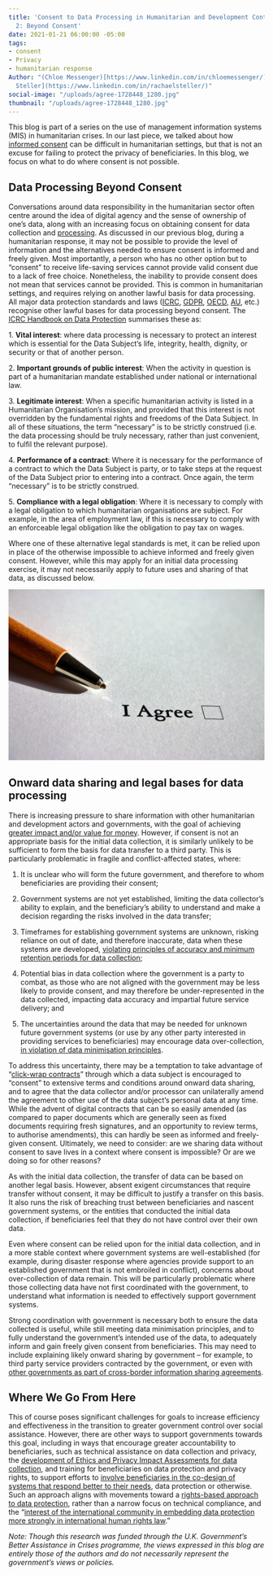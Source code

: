 ```yaml
---
title: 'Consent to Data Processing in Humanitarian and Development Contexts, Part
  2: Beyond Consent'
date: 2021-01-21 06:00:00 -05:00
tags:
- consent
- Privacy
- humanitarian response
Author: "(Chloe Messenger)[https://www.linkedin.com/in/chloemessenger/] and [Rachael
  Steller](https://www.linkedin.com/in/rachaelsteller/)"
social-image: "/uploads/agree-1728448_1280.jpg"
thumbnail: "/uploads/agree-1728448_1280.jpg"
---
```


This blog is part of a series on the use of management information systems (MIS) in humanitarian crises. In our last piece, we talked about how [informed consent](https://dai-global-digital.com/consent-to-data-processing-in-humanitarian-and-development-contexts-part-one.html) can be difficult in humanitarian settings, but that is not an excuse for failing to protect the privacy of beneficiaries. In this blog, we focus on what to do where consent is not possible.

<!--more-->

## Data Processing Beyond Consent

Conversations around data responsibility in the humanitarian sector often centre around the idea of digital agency and the sense of ownership of one’s data, along with an increasing focus on obtaining consent for data collection and [processing](https://www.odi.org/sites/odi.org.uk/files/resource-documents/digital_divide_lit_review_web_0.pdf). As discussed in our previous blog, during a humanitarian response, it may not be possible to provide the level of information and the alternatives needed to ensure consent is informed and freely given. Most importantly, a person who has no other option but to “consent” to receive life-saving services cannot provide valid consent due to a lack of free choice. Nonetheless, the inability to provide consent does not mean that services cannot be provided. This is common in humanitarian settings, and requires relying on another lawful basis for data processing. All major data protection standards and laws ([ICRC](https://www.icrc.org/en/data-protection-humanitarian-action-handbook), [GDPR](https://gdpr-info.eu/), [OECD](http://www.oecd.org/digital/ieconomy/privacy-guidelines.htm), [AU](https://au.int/en/treaties/african-union-convention-cyber-security-and-personal-data-protection), etc.) recognise other lawful bases for data processing beyond consent. The [ICRC Handbook on Data Protection](https://www.icrc.org/en/data-protection-humanitarian-action-handbook) summarises these as:

1\. **Vital interest**: where data processing is necessary to protect an interest which is essential for the Data Subject’s life, integrity, health, dignity, or security or that of another person.

2\. **Important grounds of public interest**: When the activity in question is part of a humanitarian mandate established under national or international law.

3\. **Legitimate interest**: When a specific humanitarian activity is listed in a Humanitarian Organisation’s mission, and provided that this interest is not overridden by the fundamental rights and freedoms of the Data Subject. In all of these situations, the term “necessary” is to be strictly construed (i.e. the data processing should be truly necessary, rather than just convenient, to fulfil the relevant purpose).

4\. **Performance of a contract**: Where it is necessary for the performance of a contract to which the Data Subject is party, or to take steps at the request of the Data Subject prior to entering into a contract. Once again, the term “necessary” is to be strictly construed.

5\. **Compliance with a legal obligation**: Where it is necessary to comply with a legal obligation to which humanitarian organisations are subject. For example, in the area of employment law, if this is necessary to comply with an enforceable legal obligation like the obligation to pay tax on wages.

Where one of these alternative legal standards is met, it can be relied upon in place of the otherwise impossible to achieve informed and freely given consent. However, while this may apply for an initial data processing exercise, it may not necessarily apply to future uses and sharing of that data, as discussed below.

![agree-1728448_1280.jpg](/uploads/agree-1728448_1280.jpg)

## Onward data sharing and legal bases for data processing

There is increasing pressure to share information with other humanitarian and development actors and governments, with the goal of achieving [greater impact and/or value for money](https://dai-global-digital.com/consent-to-data-processing-in-humanitarian-and-development-contexts-part-one.html). However, if consent is not an appropriate basis for the initial data collection, it is similarly unlikely to be sufficient to form the basis for data transfer to a third party. This is particularly problematic in fragile and conflict-affected states, where:

1. It is unclear who will form the future government, and therefore to whom beneficiaries are providing their consent;

2. Government systems are not yet established, limiting the data collector’s ability to explain, and the beneficiary’s ability to understand and make a decision regarding the risks involved in the data transfer;

3. Timeframes for establishing government systems are unknown, risking reliance on out of date, and therefore inaccurate, data when these systems are developed, [violating principles of accuracy and minimum retention periods for data collection](https://www.researchgate.net/profile/Magdalena_Sepulveda/publication/325909014_Is_biometric_technology_in_social_protection_programmes_illegal_or_arbitrary_An_analysis_of_privacy_and_data_protection/links/5b2c1583a6fdcc8506bc723e/Is-biometric-technology-in-social-protection-programmes-illegal-or-arbitrary-An-analysis-of-privacy-and-data-protection.pdf);

4. Potential bias in data collection where the government is a party to combat, as those who are not aligned with the government may be less likely to provide consent, and may therefore be under-represented in the data collected, impacting data accuracy and impartial future service delivery; and

5. The uncertainties around the data that may be needed for unknown future government systems (or use by any other party interested in providing services to beneficiaries) may encourage data over-collection, [in violation of data minimisation principles](https://www.researchgate.net/profile/Magdalena_Sepulveda/publication/325909014_Is_biometric_technology_in_social_protection_programmes_illegal_or_arbitrary_An_analysis_of_privacy_and_data_protection/links/5b2c1583a6fdcc8506bc723e/Is-biometric-technology-in-social-protection-programmes-illegal-or-arbitrary-An-analysis-of-privacy-and-data-protection.pdf).

To address this uncertainty, there may be a temptation to take advantage of “[click-wrap contracts](https://shoshanazuboff.com/book/about/)” through which a data subject is encouraged to “consent” to extensive terms and conditions around onward data sharing, and to agree that the data collector and/or processor can unilaterally amend the agreement to other use of the data subject’s personal data at any time. While the advent of digital contracts that can be so easily amended (as compared to paper documents which are generally seen as fixed documents requiring fresh signatures, and an opportunity to review terms, to authorise amendments), this can hardly be seen as informed and freely-given consent. Ultimately, we need to consider: are we sharing data without consent to save lives in a context where consent is impossible? Or are we doing so for other reasons?

As with the initial data collection, the transfer of data can be based on another legal basis. However, absent exigent circumstances that require transfer without consent, it may be difficult to justify a transfer on this basis. It also runs the risk of breaching trust between beneficiaries and nascent government systems, or the entities that conducted the initial data collection, if beneficiaries feel that they do not have control over their own data.

Even where consent can be relied upon for the initial data collection, and in a more stable context where government systems are well-established (for example, during disaster response where agencies provide support to an established government that is not embroiled in conflict), concerns about over-collection of data remain. This will be particularly problematic where those collecting data have not first coordinated with the government, to understand what information is needed to effectively support government systems.

Strong coordination with government is necessary both to ensure the data collected is useful, while still meeting data minimisation principles, and to fully understand the government’s intended use of the data, to adequately inform and gain freely given consent from beneficiaries. This may need to include explaining likely onward sharing by government – for example, to third party service providers contracted by the government, or even with [other governments as part of cross-border information sharing agreements](https://www.internetsociety.org/wp-content/uploads/2018/05/AUCPrivacyGuidelines_2018508_EN.pdf).

## Where We Go From Here

This of course poses significant challenges for goals to increase efficiency and effectiveness in the transition to greater government control over social assistance. However, there are other ways to support governments towards this goal, including in ways that encourage greater accountability to beneficiaries, such as technical assistance on data collection and privacy, the [development of Ethics and Privacy Impact Assessments for data collection](https://link.springer.com/article/10.1007/s10676-019-09501-6), and training for beneficiaries on data protection and privacy rights, to support efforts to [involve beneficiaries in the co-design of systems that respond better to their needs](https://undocs.org/pdf?symbol=en/A/74/493), data protection or otherwise. Such an approach aligns with movements toward a [rights-based approach to data protection](https://privacyinternational.org/news-analysis/3363/syri-case-landmark-ruling-benefits-claimants-around-world), rather than a narrow focus on technical compliance, and the “[interest of the international community in embedding data protection more strongly in international human rights law](https://brill.com/view/journals/iolr/16/1/article-p158_158.xml).”

*Note: Though this research was funded through the U.K. Government’s Better Assistance in Crises programme, the views expressed in this blog are entirely those of the authors and do not necessarily represent the government’s views or policies.*